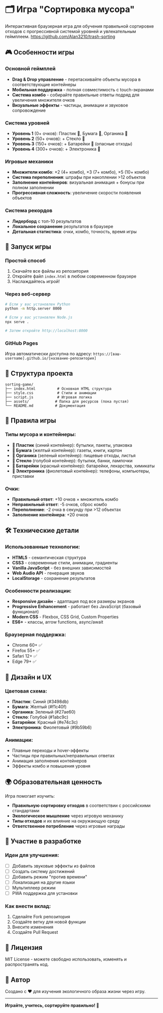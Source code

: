 # 🗂️ Игра "Сортировка мусора"

Интерактивная браузерная игра для обучения правильной сортировке отходов с прогрессивной системой уровней и увлекательным геймплеем.
https://github.com/Alan3210/trash-sorting

## 🎮 Особенности игры

### Основной геймплей
- **Drag & Drop управление** - перетаскивайте объекты мусора в соответствующие контейнеры
- **Мобильная поддержка** - полная совместимость с touch-экранами
- **Система комбо** - собирайте правильные ответы подряд для увеличения множителя очков
- **Визуальные эффекты** - частицы, анимации и звуковое сопровождение

### Система уровней
- **Уровень 1** (0+ очков): Пластик 🧴, Бумага 📄, Органика 🍌
- **Уровень 2** (50+ очков): + Стекло 🍾
- **Уровень 3** (150+ очков): + Батарейки 🔋 (опасные отходы)
- **Уровень 4** (300+ очков): + Электроника 📱

### Игровые механики
- **Множители комбо**: ×2 (4+ комбо), ×3 (7+ комбо), ×5 (10+ комбо)
- **Система переполнения**: штрафы при накоплении >12 объектов
- **Заполнение контейнеров**: визуальная анимация + бонусы при полном заполнении
- **Прогрессивная сложность**: увеличение скорости появления объектов

### Система рекордов
- **Лидерборд** с топ-10 результатов
- **Локальное сохранение** результатов в браузере
- **Детальная статистика**: очки, комбо, точность, время игры

## 🚀 Запуск игры

### Простой способ
1. Скачайте все файлы из репозитория
2. Откройте файл `index.html` в любом современном браузере
3. Наслаждайтесь игрой!

### Через веб-сервер
```bash
# Если у вас установлен Python
python -m http.server 8000

# Если у вас установлен Node.js
npx serve .

# Затем откройте http://localhost:8000
```

### GitHub Pages
Игра автоматически доступна по адресу: `https://[ваш-username].github.io/[название-репозитория]`

## 📁 Структура проекта

```
sorting-game/
├── index.html          # Основная HTML структура
├── style.css           # Стили и анимации
├── script.js           # Игровая логика
├── assets/            # Папка для ресурсов (пока пустая)
└── README.md          # Документация
```

## 🎯 Правила игры

### Типы мусора и контейнеры:
- **🧴 Пластик** (синий контейнер): бутылки, пакеты, упаковка
- **📄 Бумага** (желтый контейнер): газеты, книги, картон
- **🍌 Органика** (зеленый контейнер): пищевые отходы, листья
- **🍾 Стекло** (голубой контейнер): бутылки, банки, лампочки
- **🔋 Батарейки** (красный контейнер): батарейки, лекарства, химикаты
- **📱 Электроника** (фиолетовый контейнер): телефоны, компьютеры, приставки

### Очки:
- **Правильный ответ**: +10 очков × множитель комбо
- **Неправильный ответ**: -5 очков, сброс комбо
- **Переполнение**: -2 очка в секунду при >12 объектах
- **Заполнение контейнера**: +20 очков

## 🛠️ Технические детали

### Использованные технологии:
- **HTML5** - семантическая структура
- **CSS3** - современные стили, анимации, градиенты
- **Vanilla JavaScript** - без внешних зависимостей
- **Web Audio API** - генерация звуков
- **LocalStorage** - сохранение результатов

### Особенности реализации:
- **Responsive дизайн** - адаптация под все размеры экранов
- **Progressive Enhancement** - работает без JavaScript (базовый функционал)
- **Modern CSS** - Flexbox, CSS Grid, Custom Properties
- **ES6+** - классы, arrow functions, async/await

### Браузерная поддержка:
- Chrome 60+ ✅
- Firefox 55+ ✅
- Safari 12+ ✅
- Edge 79+ ✅

## 🎨 Дизайн и UX

### Цветовая схема:
- **Пластик**: Синий (#3498db)
- **Бумага**: Желтый (#f1c40f)
- **Органика**: Зеленый (#27ae60)
- **Стекло**: Голубой (#1abc9c)
- **Батарейки**: Красный (#e74c3c)
- **Электроника**: Фиолетовый (#9b59b6)

### Анимации:
- Плавные переходы и hover-эффекты
- Частицы при правильных/неправильных ответах
- Анимация заполнения контейнеров
- Эффекты комбо и повышения уровня

## 🌍 Образовательная ценность

Игра помогает изучить:
- **Правильную сортировку отходов** в соответствии с российскими стандартами
- **Экологическое мышление** через игровую механику
- **Типы отходов** и их влияние на окружающую среду
- **Ответственное потребление** через игровые награды

## 🤝 Участие в разработке

### Идеи для улучшения:
- [ ] Добавить звуковые эффекты из файлов
- [ ] Создать систему достижений
- [ ] Добавить режим "против времени"
- [ ] Локализация на другие языки
- [ ] Мультиплеер режим
- [ ] PWA поддержка для установки

### Как внести вклад:
1. Сделайте Fork репозитория
2. Создайте ветку для новой функции
3. Внесите изменения
4. Создайте Pull Request

## 📄 Лицензия

MIT License - можете свободно использовать, изменять и распространять код.

## 👤 Автор

Создано с ❤️ для изучения экологичного образа жизни через игру.

---

**Играйте, учитесь, сортируйте правильно! 🌱** 

